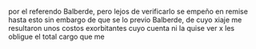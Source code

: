 por el referendo Balberde, pero lejos de verificarlo se empeño en remise hasta esto sin embargo de que se lo previo Balberde, de cuyo xiaje me resultaron unos costos exorbitantes cuyo cuenta ni la quise ver x les obligue el total cargo que me